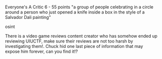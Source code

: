 Everyone's A Critic 6 - 55 points
"a group of people celebrating in a circle around a person who just opened a knife inside a box in the style of a Salvador Dali painting"

osint

There is a video game reviews content creator who has somehow ended up reviewing UIUCTF, make sure their reviews are not too harsh by investigating them!. Chuck hid one last piece of information that may expose him forever, can you find it!?